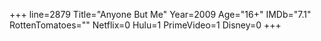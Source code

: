 +++
line=2879
Title="Anyone But Me"
Year=2009
Age="16+"
IMDb="7.1"
RottenTomatoes=""
Netflix=0
Hulu=1
PrimeVideo=1
Disney=0
+++

